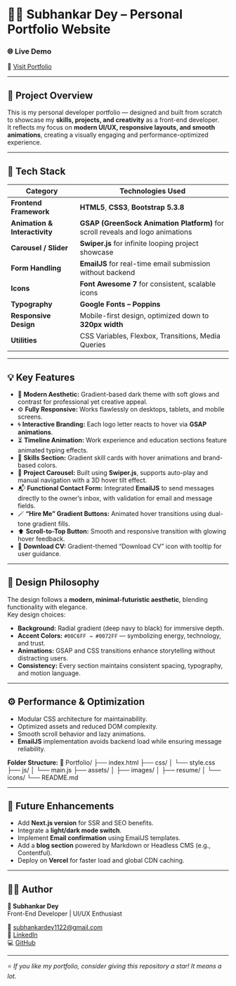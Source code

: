 # 🧑‍💻 Subhankar Dey – Personal Portfolio Website

### 🌐 **Live Demo**
🔗 [Visit Portfolio](https://sdey1122.github.io/Subhankar-Dey-Personal-Portfolio-Website/)

---

## 📖 Project Overview
This is my personal developer portfolio — designed and built from scratch to showcase my **skills, projects, and creativity** as a front-end developer.  
It reflects my focus on **modern UI/UX, responsive layouts, and smooth animations**, creating a visually engaging and performance-optimized experience.

---

## 🚀 Tech Stack

| Category | Technologies Used |
|-----------|-------------------|
| **Frontend Framework** | **HTML5**, **CSS3**, **Bootstrap 5.3.8** |
| **Animation & Interactivity** | **GSAP (GreenSock Animation Platform)** for scroll reveals and logo animations |
| **Carousel / Slider** | **Swiper.js** for infinite looping project showcase |
| **Form Handling** | **EmailJS** for real-time email submission without backend |
| **Icons** | **Font Awesome 7** for consistent, scalable icons |
| **Typography** | **Google Fonts – Poppins** |
| **Responsive Design** | Mobile-first design, optimized down to **320px width** |
| **Utilities** | CSS Variables, Flexbox, Transitions, Media Queries |

---

## 💡 Key Features

- 🎨 **Modern Aesthetic:** Gradient-based dark theme with soft glows and contrast for professional yet creative appeal.  
- ⚙️ **Fully Responsive:** Works flawlessly on desktops, tablets, and mobile screens.  
- 🌀 **Interactive Branding:** Each logo letter reacts to hover via **GSAP animations**.  
- ⏳ **Timeline Animation:** Work experience and education sections feature animated typing effects.  
- 🧠 **Skills Section:** Gradient skill cards with hover animations and brand-based colors.  
- 💼 **Project Carousel:** Built using **Swiper.js**, supports auto-play and manual navigation with a 3D hover tilt effect.  
- 📬 **Functional Contact Form:** Integrated **EmailJS** to send messages directly to the owner’s inbox, with validation for email and message fields.  
- 🪄 **“Hire Me” Gradient Buttons:** Animated hover transitions using dual-tone gradient fills.  
- ⬆️ **Scroll-to-Top Button:** Smooth and responsive transition with glowing hover feedback.  
- 📄 **Download CV:** Gradient-themed “Download CV” icon with tooltip for user guidance.  

---

## 🎨 Design Philosophy
The design follows a **modern, minimal-futuristic aesthetic**, blending functionality with elegance.  
Key design choices:
- **Background:** Radial gradient (deep navy to black) for immersive depth.  
- **Accent Colors:** `#00C6FF → #0072FF` — symbolizing energy, technology, and trust.  
- **Animations:** GSAP and CSS transitions enhance storytelling without distracting users.  
- **Consistency:** Every section maintains consistent spacing, typography, and motion language.

---

## ⚙️ Performance & Optimization
- Modular CSS architecture for maintainability.  
- Optimized assets and reduced DOM complexity.  
- Smooth scroll behavior and lazy animations.  
- **EmailJS** implementation avoids backend load while ensuring message reliability.  

**Folder Structure:**
📁 Portfolio/
├── index.html
├── css/
│ └── style.css
├── js/
│ └── main.js
├── assets/
│ ├── images/
│ ├── resume/
│ └── icons/
└── README.md

---

## 🧩 Future Enhancements
- Add **Next.js version** for SSR and SEO benefits.  
- Integrate a **light/dark mode switch**.  
- Implement **Email confirmation** using EmailJS templates.  
- Add a **blog section** powered by Markdown or Headless CMS (e.g., Contentful).  
- Deploy on **Vercel** for faster load and global CDN caching.

---

## 👨‍🎨 Author
**👤 Subhankar Dey**  
Front-End Developer | UI/UX Enthusiast  

📧 [subhankardey1122@gmail.com](mailto:subhankardey1122@gmail.com)  
🔗 [LinkedIn](https://www.linkedin.com/in/subhankar-dey-154051189/)  
💻 [GitHub](https://github.com/sdey1122)

---

⭐ *If you like my portfolio, consider giving this repository a star! It means a lot.*  
